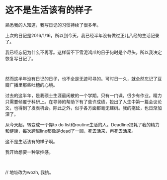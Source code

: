 # 这不是生活该有的样子


熟悉我的人知道，我写日记的习惯持续了很多年。

上次的日记是2016/1/16，所以到今天，我已经半年没有做过正儿八经的生活记录了。

我已经忘记为什么不再写。这样留不下雪泥鸿爪的日子何时是个尽头。所以我决定恢复写日记了。

 

然而这半年没有日记的日子，也不全是无迹可寻的。可时日一久，就全然忘记了豆瓣广播里那些吐槽的心境。

过去的这半年，是我硕士生涯最闲散的一个学期。只有一门课，很少有作业。精力只需要倾覆于科研上。在导师的帮助下有了些许成绩，投出了人生中第一篇会议论文，也得到了发表机会。除此之外，似乎各方面都毫无建树。我的拖延，也日渐加深了。

从今天起，转变成一个靠to do list和routine生活的人。Deadline损耗了我的精力和健康，每次跨越line都像是dead了一回，死去活来，再死去活来。

这不是生活该有的样子啊。

我开始想要一种掌控感。

 

// 地址改为wozh, 我执。

 

